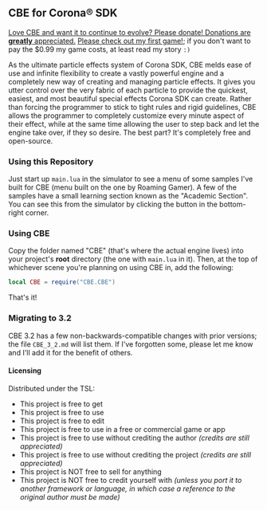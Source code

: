 ## CBE for Corona® SDK

[Love CBE and want it to continue to evolve? Please donate! Donations are **greatly** appreciated.](https://www.paypal.com/cgi-bin/webscr?cmd=_s-xclick&hosted_button_id=EZ9CHTHTGA2XG)
[Please check out my first game!](http://forums.coronalabs.com/topic/47069-crystalline-deflection-made-by-a-14-year-old/); if you don't want to pay the $0.99 my game costs, at least read my story `:)`

As the ultimate particle effects system of Corona SDK, CBE melds ease of use and infinite flexibility to create a vastly powerful engine and a completely new way of creating and managing particle effects. It gives you utter control over the very fabric of each particle to provide the quickest, easiest, and most beautiful special effects Corona SDK can create. Rather than forcing the programmer to stick to tight rules and rigid guidelines, CBE allows the programmer to completely customize every minute aspect of their effect, while at the same time allowing the user to step back and let the engine take over, if they so desire. The best part? It's completely free and open-source.

### Using this Repository

Just start up `main.lua` in the simulator to see a menu of some samples I've built for CBE (menu built on the one by Roaming Gamer). A few of the samples have a small learning section known as the "Academic Section". You can see this from the simulator by clicking the button in the bottom-right corner.

### Using CBE

Copy the folder named "CBE" (that's where the actual engine lives) into your project's **root** directory (the one with `main.lua` in it). Then, at the top of whichever scene you're planning on using CBE in, add the following:
```Lua
local CBE = require("CBE.CBE")
```
That's it!

### Migrating to 3.2

CBE 3.2 has a few non-backwards-compatible changes with prior versions; the file `CBE_3_2.md` will list them. If I've forgotten some, please let me know and I'll add it for the benefit of others.

#### Licensing

Distributed under the TSL:
- This project is free to get
- This project is free to use
- This project is free to edit
- This project is free to use in a free or commercial game or app
- This project is free to use without crediting the author *(credits are still appreciated)*
- This project is free to use without crediting the project *(credits are still appreciated)*
- This project is NOT free to sell for anything
- This project is NOT free to credit yourself with *(unless you port it to another framework or language, in which case a reference to the original author must be made)*
